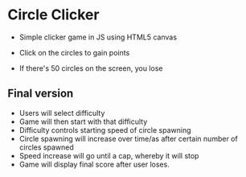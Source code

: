 Circle Clicker
======================

- Simple clicker game in JS using HTML5 canvas

- Click on the circles to gain points
- If there's 50 circles on the screen, you lose

Final version
--------------
- Users will select difficulty
- Game will then start with that difficulty
- Difficulty controls starting speed of circle spawning
- Circle spawning will increase over time/as after certain number of circles spawned
- Speed increase will go until a cap, whereby it will stop
- Game will display final score after user loses.
